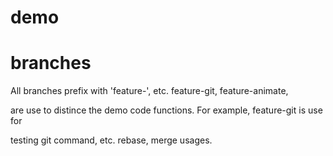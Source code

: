 # demo

# branches

All branches prefix with 'feature-', etc. feature-git, feature-animate,

are use to distince the demo code functions. For example, feature-git is use for

testing git command, etc. rebase, merge usages.

 
